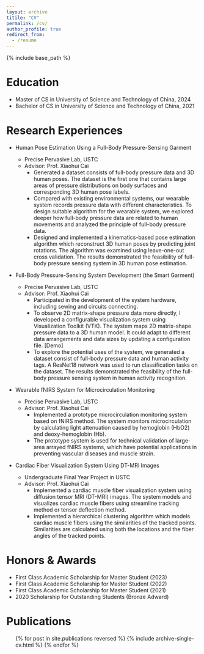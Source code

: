 ```yaml
---
layout: archive
titile: "CV"
permalink: /cv/
author_profile: true
redirect_from:
  - /resume
---
```


{% include base_path %}

Education
======
* Master of CS in University of Science and Technology of China, 2024
* Bachelor of CS in University of Science and Technology of China, 2021

Research Experiences
======
* Human Pose Estimation Using a Full-Body Pressure-Sensing Garment
  * Precise Pervasive Lab, USTC
  * Advisor: Prof. Xiaohui Cai
    * Generated a dataset consists of full-body pressure data and 3D human poses. The dataset is the first one that contains large areas of pressure distributions on body surfaces and corresponding 3D human pose labels.
    * Compared with existing environmental systems, our wearable system records pressure data with different characteristics. To design suitable algorithm for the wearable system, we explored deeper how full-body pressure data are related to human movements and analyzed the principle of full-body pressure data.
    * Designed and implemented a kinematics-based pose estimation algorithm which reconstruct 3D human poses by predicting joint rotations. The algorithm was examined using leave-one-out cross validation. The results demonstrated the feasibility of full-body pressure sensing system in 3D human pose estimation.

* Full-Body Pressure-Sensing System Development (the Smart Garment)
  * Precise Pervasive Lab, USTC
  * Advisor: Prof. Xiaohui Cai
    * Participated in the development of the system hardware, including sewing and circuits connecting.
    * To observe 2D matrix-shape pressure data more directly, I developed a configurable visualization system using Visualization Toolkit (VTK). The system maps 2D matrix-shape pressure data to a 3D human model. It could adapt to different data arrangements and data sizes by updating a configuration file. [Demo]
    * To explore the potential uses of the system, we generated a dataset consist of full-body pressure data and human activity tags. A ResNet18 network was used to run classification tasks on the dataset. The results demonstrated the feasibility of the full-body pressure sensing system in human activity recognition.

* Wearable fNIRS System for Microcirculation Monitoring
  * Precise Pervasive Lab, USTC
  * Advisor: Prof. Xiaohui Cai
    * Implemented a prototype microcirculation monitoring system based on fNIRS method. The system monitors microcirculation by calculating light attenuation caused by hemoglobin (HbO2) and deoxy-hemoglobin (Hb).
    * The prototype system is used for technical validation of large-area arrayed fNIRS systems, which have potential applications in preventing vascular diseases and muscle strain.

* Cardiac Fiber Visualization System Using DT-MRI Images
  * Undergraduate Final Year Project in USTC 
  * Advisor: Prof. Xiaohui Cai
    * Implemented a cardiac muscle fiber visualization system using diffusion tensor MRI (DT-MRI) images. The system models and visualizes cardiac muscle fibers using streamline tracking method or tensor deflection method.
    * Implemented a hierarchical clustering algorithm which models cardiac muscle fibers using the similarities of the tracked points. Similarities are calculated using both the locations and the fiber angles of the tracked points.
  
Honors & Awards
======
* First Class Academic Scholarship for Master Student (2023)
* First Class Academic Scholarship for Master Student (2022)
* First Class Academic Scholarship for Master Student (2021)
* 2020 Scholarship for Outstanding Students (Bronze Adward)

Publications
======
  <ul>{% for post in site.publications reversed %}
    {% include archive-single-cv.html %}
  {% endfor %}</ul>
  
<!-- Talks
======
  <ul>{% for post in site.talks reversed %}
    {% include archive-single-talk-cv.html  %}
  {% endfor %}</ul>
  
Teaching
======
  <ul>{% for post in site.teaching reversed %}
    {% include archive-single-cv.html %}
  {% endfor %}</ul>
  
Service and leadership
======
* Currently signed in to 43 different slack teams
-->
